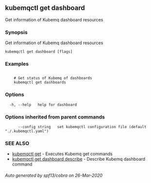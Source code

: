 ## kubemqctl get dashboard

Get information of Kubemq dashboard resources

### Synopsis

Get information of Kubemq dashboard resources

```
kubemqctl get dashboard [flags]
```

### Examples

```

	# Get status of Kubemq of dashboards
	kubemqctl get dashboards

```

### Options

```
  -h, --help   help for dashboard
```

### Options inherited from parent commands

```
      --config string   set kubemqctl configuration file (default "./.kubemqctl.yaml")
```

### SEE ALSO

* [kubemqctl get](kubemqctl_get.md)	 - Executes Kubemq get commands
* [kubemqctl get dashboard describe](kubemqctl_get_dashboard_describe.md)	 - Describe Kubemq dashboard command

###### Auto generated by spf13/cobra on 26-Mar-2020
